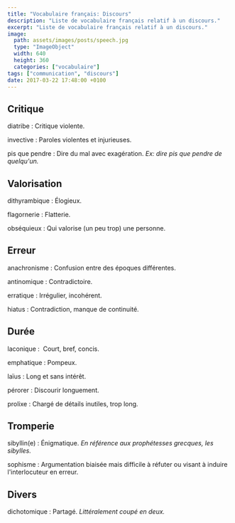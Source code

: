 ```yaml
---
title: "Vocabulaire français: Discours"
description: "Liste de vocabulaire français relatif à un discours."
excerpt: "Liste de vocabulaire français relatif à un discours."
image:
  path: assets/images/posts/speech.jpg
  type: "ImageObject"
  width: 640
  height: 360
  categories: ["vocabulaire"]
tags: ["communication", "discours"]
date: 2017-03-22 17:48:00 +0100
---
```

## Critique

diatribe
: Critique violente.

invective
: Paroles violentes et injurieuses.

pis que pendre
: Dire du mal avec exagération.
*Ex: dire pis que pendre de quelqu'un.*


## Valorisation

dithyrambique
: Élogieux.

flagornerie
: Flatterie.

obséquieux
: Qui valorise (un peu trop) une personne.


## Erreur

anachronisme
: Confusion entre des époques différentes.

antinomique
: Contradictoire.

erratique
: Irrégulier, incohérent.

hiatus
: Contradiction, manque de continuité.


## Durée

laconique
:  Court, bref, concis.

emphatique
: Pompeux.

laïus
: Long et sans intérêt.

pérorer
: Discourir longuement.

prolixe
: Chargé de détails inutiles, trop long.


## Tromperie

sibyllin(e)
: Énigmatique.
*En référence aux prophétesses grecques, les sibylles.*

sophisme
: Argumentation biaisée mais difficile à réfuter ou visant à induire l'interlocuteur en erreur.


## Divers

dichotomique
: Partagé.
*Littéralement coupé en deux.*
